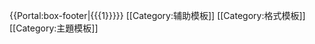 {{Portal:box-footer|{{{1}}}}}<noinclude>
[[Category:辅助模板]]
[[Category:格式模板]]
[[Category:主題模板]]
</noinclude>